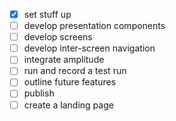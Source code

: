 
- [x] set stuff up
- [ ] develop presentation components
- [ ] develop screens
- [ ] develop inter-screen navigation
- [ ] integrate amplitude
- [ ] run and record a test run
- [ ] outline future features
- [ ] publish
- [ ] create a landing page